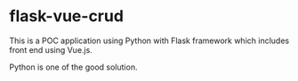﻿# flask-vue-crud
 This is a POC application using Python with Flask framework which includes front end using Vue.js.

 Python is one of the good solution.
